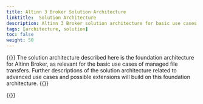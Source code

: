 ```yaml
---
title: Altinn 3 Broker Solution Architecture
linktitle:  Solution Architecture
description: Altinn 3 Broker solution architecture for basic use cases of Managed File Transfers.
tags: [architecture, solution]
toc: false
weight: 50
---
```


{{<notice info>}} <!-- info -->
The solution architecture described here is the foundation architecture for Altinn Broker,
as relevant for the basic use cases of managed file transfers. 
Further descriptions of the solution architecture related to advanced use cases and possible extensions 
will build on this foundation architecture.
{{</notice>}}

{{<children />}}  